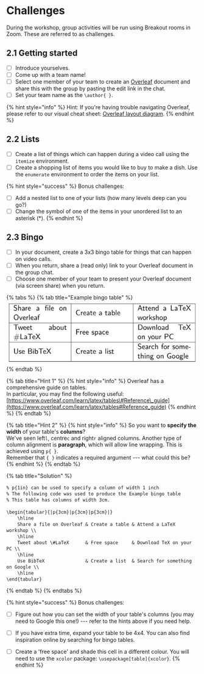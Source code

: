 # Challenges

During the workshop, group activities will be run using Breakout rooms in Zoom. These are referred to as challenges.

##  2.1 Getting started

* [ ] Introduce yourselves.
* [ ] Come up with a team name!
* [ ] Select one member of your team to create an [Overleaf](www.overleaf.com) document and share this with the group by pasting the edit link in the chat.
* [ ] Set your team name as the `\author{ }`.

{% hint style="info" %}
Hint: If you're having trouble navigating Overleaf, please refer to our visual cheat sheet: [Overleaf layout diagram](../../resources/cheat.md).
{% endhint %}

##  2.2 Lists

* [ ] Create a list of things which can happen during a video call using the `itemize` environment.
* [ ] Create a shopping list of items you would like to buy to make a dish. Use the `enumerate` environment to order the items on your list.

{% hint style="success" %}
Bonus challenges: 

* [ ] Add a nested list to one of your lists \(how many levels deep can you go?\)
* [ ] Change the symbol of one of the items in your unordered list to an asterisk \(\*\).
{% endhint %}

## 2.3 Bingo

* [ ] In your document, create a 3x3 bingo table for things that can happen on video calls.
* [ ] When you return, share a \(read only\) link to your Overleaf document in the group chat.
* [ ] Choose one member of your team to present your Overleaf document \(via screen share\) when you return.

{% tabs %}
{% tab title="Example bingo table" %}
![](../../.gitbook/assets/bingo.png)
{% endtab %}

{% tab title="Hint 1" %}
{% hint style="info" %}
Overleaf has a comprehensive guide on tables.   
In particular, you may find the following useful:   
[https://www.overleaf.com/learn/latex/tables\#Reference\_guide](https://www.overleaf.com/learn/latex/tables#Reference_guide)
{% endhint %}
{% endtab %}

{% tab title="Hint 2" %}
{% hint style="info" %}
So you want to **specify the width** of your table's **columns**?  
We've seen left`l`, centre`c` and right`r` aligned columns. Another type of column alignment is **paragraph**, which will allow line wrapping. This is achieved using `p{ }`.   
Remember that `{ }` indicates a required argument --- what could this be?
{% endhint %}
{% endtab %}

{% tab title="Solution" %}
```text
% p{1in} can be used to specify a column of width 1 inch
% The following code was used to produce the Example bingo table
% This table has columns of width 3cm.

\begin{tabular}{|p{3cm}|p{3cm}|p{3cm}|}
    \hline
    Share a file on Overleaf & Create a table & Attend a LaTeX workshop \\
    \hline
    Tweet about \#LaTeX      & Free space     & Download TeX on your PC \\
    \hline
    Use BibTeX               & Create a list  & Search for something on Google \\
    \hline
\end{tabular}
```
{% endtab %}
{% endtabs %}

{% hint style="success" %}
Bonus challenges:

* [ ] Figure out how you can set the width of your table's columns \(you may need to Google this one!\) --- refer to the hints above if you need help.
* [ ] If you have extra time, expand your table to be 4x4. You can also find inspiration online by searching for bingo tables.
* [ ] Create a 'free space' and shade this cell in a different colour. You will need to use the `xcolor` package: `\usepackage[table]{xcolor}`.
{% endhint %}

